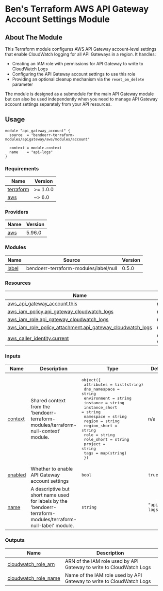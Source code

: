 # Ben's Terraform AWS API Gateway Account Settings Module

## About The Module

This Terraform module configures AWS API Gateway account-level settings that enable CloudWatch logging for all API Gateways in a region. It handles:

- Creating an IAM role with permissions for API Gateway to write to CloudWatch Logs
- Configuring the API Gateway account settings to use this role
- Providing an optional cleanup mechanism via the `reset_on_delete` parameter

The module is designed as a submodule for the main API Gateway module but can also be used independently when you need to manage API Gateway account settings separately from your API resources.

## Usage

```hcl
module "api_gateway_account" {
  source  = "bendoerr-terraform-modules/apigateway/aws/modules/account"

  context = module.context
  name    = "api-logs"
}
```

<!-- BEGIN_TF_DOCS -->

### Requirements

| Name | Version |
|------|---------|
| <a name="requirement_terraform"></a> [terraform](#requirement_terraform) | >= 1.0.0 |
| <a name="requirement_aws"></a> [aws](#requirement_aws) | ~> 6.0 |

### Providers

| Name | Version |
|------|---------|
| <a name="provider_aws"></a> [aws](#provider_aws) | 5.96.0 |

### Modules

| Name | Source | Version |
|------|--------|---------|
| <a name="module_label"></a> [label](#module_label) | bendoerr-terraform-modules/label/null | 0.5.0 |

### Resources

| Name | Type |
|------|------|
| [aws_api_gateway_account.this](https://registry.terraform.io/providers/hashicorp/aws/latest/docs/resources/api_gateway_account) | resource |
| [aws_iam_policy.api_gateway_cloudwatch_logs](https://registry.terraform.io/providers/hashicorp/aws/latest/docs/resources/iam_policy) | resource |
| [aws_iam_role.api_gateway_cloudwatch_logs](https://registry.terraform.io/providers/hashicorp/aws/latest/docs/resources/iam_role) | resource |
| [aws_iam_role_policy_attachment.api_gateway_cloudwatch_logs](https://registry.terraform.io/providers/hashicorp/aws/latest/docs/resources/iam_role_policy_attachment) | resource |
| [aws_caller_identity.current](https://registry.terraform.io/providers/hashicorp/aws/latest/docs/data-sources/caller_identity) | data source |

### Inputs

| Name | Description | Type | Default | Required |
|------|-------------|------|---------|:--------:|
| <a name="input_context"></a> [context](#input_context) | Shared context from the 'bendoerr-terraform-modules/terraform-null-context' module. | <pre>object({<br> attributes = list(string)<br> dns_namespace = string<br> environment = string<br> instance = string<br> instance_short = string<br> namespace = string<br> region = string<br> region_short = string<br> role = string<br> role_short = string<br> project = string<br> tags = map(string)<br> })</pre> | n/a | yes |
| <a name="input_enabled"></a> [enabled](#input_enabled) | Whether to enable API Gateway account settings | `bool` | `true` | no |
| <a name="input_name"></a> [name](#input_name) | A descriptive but short name used for labels by the 'bendoerr-terraform-modules/terraform-null-label' module. | `string` | `"apigtwy-logs"` | no |

### Outputs

| Name | Description |
|------|-------------|
| <a name="output_cloudwatch_role_arn"></a> [cloudwatch_role_arn](#output_cloudwatch_role_arn) | ARN of the IAM role used by API Gateway to write to CloudWatch Logs |
| <a name="output_cloudwatch_role_name"></a> [cloudwatch_role_name](#output_cloudwatch_role_name) | Name of the IAM role used by API Gateway to write to CloudWatch Logs |

<!-- END_TF_DOCS -->
